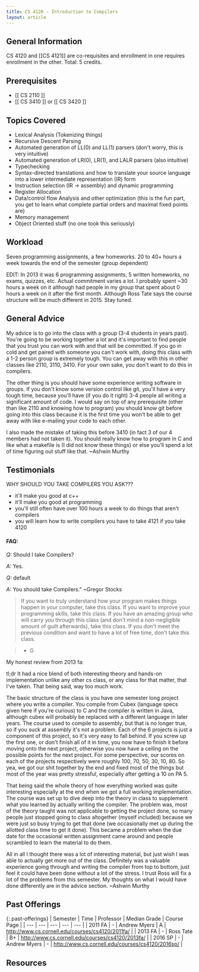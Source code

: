 ```yaml
---
title: CS 4120 - Introduction to Compilers
layout: article
---
```


## General Information

CS 4120 and [[CS 4121]] are co-requisites and enrollment in one requires enrollment in the other. Total: 5 credits.

## Prerequisites

 - [[ CS 2110 ]]
 - [[ CS 3410 ]] or [[ CS 3420 ]]

## Topics Covered

 - Lexical Analysis (Tokenizing things)
 - Recursive Descent Parsing
 - Automated generation of LL(0) and LL(1) parsers (don't worry, this is very intuitive)
 - Automated generation of LR(0), LR(1), and LALR parsers (also intuitive)
 - Typechecking
 - Syntax-directed translations and how to translate your source language into a lower intermediate representation (IR) form
 - Instruction selection (IR -> assembly) and dynamic programming
 - Register Allocation
 - Data/control flow Analysis and other optimization (this is the fun part, you get to learn what complete partial orders and maximal fixed points are)
 - Memory management
 - Object Oriented stuff (no one took this seriously)

## Workload

Seven programming assignments, a few homeworks. 20 to 40+ hours a week towards the end of the semester (group dependent)

EDIT: In 2013 it was 6 programming assignments, 5 written homeworks, no exams, quizzes, etc. Actual commitment varies a lot. I probably spent ~30 hours a week on it although had people in my group that spent about 0 hours a week on it after the first month. Although Ross Tate says the course structure will be much different in 2015. Stay tuned.

## General Advice

My advice is to go into the class with a group (3-4 students in years past). You're going to be working together a lot and it's important to find people that you trust you can work with and that will be committed. If you go in cold and get paired with someone you can't work with, doing this class with a 1-2 person group is extremely tough. You can get away with this in other classes like 2110, 3110, 3410. For your own sake, you don't want to do this in compilers.

The other thing is you should have some experience writing software in groups. If you don't know some version control like git, you'll have a very tough time, because you'll have (if you do it right) 3-4 people all writing a significant amount of code. I would say on top of any prerequisite (other than like 2110 and knowing how to program) you should know git before going into this class because it is the first time you won't be able to get away with like e-mailing your code to each other.

I also made the mistake of taking this before 3410 (in fact 3 of our 4 members had not taken it). You should really know how to program in C and like what a makefile is (I did not know these things) or else you'll spend a lot of time figuring out stuff like that. ~Ashwin Murthy

## Testimonials

WHY SHOULD YOU TAKE COMPILERS YOU ASK???

 - it'll make you good at c++
 - it'll make you good at programming
 - you'll still often have over 100 hours a week to do things that aren't compilers
 - you will learn how to write compilers you have to take 4121 if you take 4120

#### FAQ:

*Q:* Should I take Compilers?

*A:* Yes.

*Q:* default

*A:* You should take Compilers." ~Gregor Stocks

> If you want to truly understand how your program makes things happen in your computer, take this class. If you want to improve your programming skills, take this class. If you have an amazing group who will carry you through this class (and don't mind a non-negligible amount of guilt afterwards), take this class. If you don't meet the previous condition and want to have a lot of free time, don't take this class.

> - G

My honest review from 2013 fa:

tl;dr It had a nice blend of both interesting theory and hands-on implementation unlike any other cs class, or any class for that matter, that I've taken. That being said, way too much work.

The basic structure of the class is you have one semester long project where you write a compiler. You compile from Cubex (language specs given here if you're curious) to C and the compiler is written in Java, although cubex will probably be replaced with a different language in later years. The course used to compile to assembly, but that is no longer true, so if you suck at assembly it's not a problem. Each of the 6 projects is just a component of this project, so it's very easy to fall behind. If you screw up the first one, or don't finish all of it in time, you now have to finish it before moving onto the next project, otherwise you now have a ceiling on the possible points for the next project. For some perspective, our scores on each of the projects respectively were roughly 100, 70, 50, 30, 10, 80. So yea, we got our shit together by the end and fixed most of the things but most of the year was pretty stressful, especially after getting a 10 on PA 5.

That being said the whole theory of how everything worked was quite interesting especially at the end when we got a full working implementation. The course was set up to dive deep into the theory in class to supplement what you learned by actually writing the compiler. The problem was, most of the theory taught was not applicable to getting the project done, so many people just stopped going to class altogether (myself included) because we were just so busy trying to get that done (we occasionally met up during the allotted class time to get it done). This became a problem when the due date for the occasional written assignment came around and people scrambled to learn the material to do them.

All in all I thought there was a lot of interesting material, but just wish I was able to actually get more out of the class. Definitely was a valuable experience going through and writing the compiler from top to bottom, just feel it could have been done without a lot of the stress. I trust Ross will fix a lot of the problems from this semester. My thoughts on what I would have done differently are in the advice section. ~Ashwin Murthy

## Past Offerings

{:.past-offerings}
| Semester | Time | Professor | Median Grade | Course Page |
| --- | --- | --- | --- | --- |
| 2011 FA | - | Andrew Myers | A | <http://www.cs.cornell.edu/courses/cs4120/2011fa/> |
| 2013 FA | - | Ross Tate | B+ | <http://www.cs.cornell.edu/courses/cs4120/2013fa/> |
| 2016 SP | - | Andrew Myers | - | <http://www.cs.cornell.edu/courses/cs4120/2016sp/> |

## Resources
